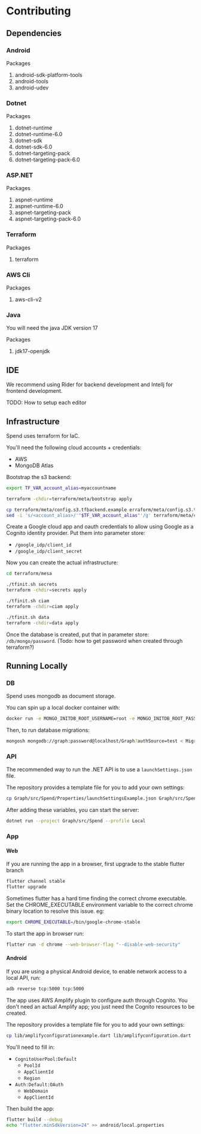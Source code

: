 # Contributing

## Dependencies

### Android

Packages
1. android-sdk-platform-tools
2. android-tools
3. android-udev

### Dotnet

Packages
1. dotnet-runtime
2. dotnet-runtime-6.0
3. dotnet-sdk
4. dotnet-sdk-6.0
5. dotnet-targeting-pack
6. dotnet-targeting-pack-6.0

### ASP.NET

Packages
1. aspnet-runtime
2. aspnet-runtime-6.0
3. aspnet-targeting-pack
4. aspnet-targeting-pack-6.0

### Terraform

Packages
1. terraform

### AWS Cli

Packages
1. aws-cli-v2

### Java 
You will need the java JDK version 17

Packages
1. jdk17-openjdk


## IDE

We recommend using Rider for backend development and Intellj for frontend development.

TODO: How to setup each editor


## Infrastructure

Spend uses terraform for IaC.

You'll need the following cloud accounts + credentials:
- AWS
- MongoDB Atlas

Bootstrap the s3 backend:

```sh
export TF_VAR_account_alias=myaccountname

terraform -chdir=terraform/meta/bootstrap apply

cp terraform/meta/config.s3.tfbackend.example erraform/meta/config.s3.tfbackend
sed -i 's/<account_alias>/'"$TF_VAR_account_alias"'/g' terraform/meta/config.s3.tfbackend
```

Create a Google cloud app and oauth credentials to allow using Google as
a Cognito identity provider. Put them into parameter store:
- `/google_idp/client_id`
- `/google_idp/client_secret`

Now you can create the actual infrastructure:

```sh
cd terraform/mesa

./tfinit.sh secrets
terraform -chdir=secrets apply

./tfinit.sh ciam
terraform -chdir=ciam apply

./tfinit.sh data
terraform -chdir=data apply
```

Once the database is created, put that in parameter store: `/db/mongo/password`.
(Todo: how to get password when created through terraform?)

## Running Locally

### DB

Spend uses mongodb as document storage.

You can spin up a local docker container with:

```sh
docker run -e MONGO_INITDB_ROOT_USERNAME=root -e MONGO_INITDB_ROOT_PASSWORD=password -e MONGO_GRAPH_PASSWORD=password --rm -p 27017:27017 -v "./Migrations/mongo_init.js:/docker-entrypoint-initdb.d/mongo_init.js" -it mongo
```

Then, to run database migrations:
```sh
mongosh mongodb://graph:password@localhost/Graph?authSource=test < Migrations/mongo_indexes.js
```

### API

The recommended way to run the .NET API is to use a `launchSettings.json` file.

The repository provides a template file for you to add your own settings:

```sh
cp Graph/src/Spend/Properties/launchSettingsExample.json Graph/src/Spend/Properties/launchSettings.json
```

After adding these variables, you can start the server:

```sh
dotnet run --project Graph/src/Spend --profile Local
```

### App

#### Web

If you are running the app in a browser, first upgrade to the stable flutter branch
```sh
flutter channel stable
flutter upgrade
```

Sometimes flutter has a hard time finding the correct chrome executable. Set the CHROME_EXECUTABLE environment variable to the correct chrome binary location to resolve this issue.
eg:
```sh
export CHROME_EXECUTABLE=/bin/google-chrome-stable
```

To start the app in browser run:
```sh
flutter run -d chrome --web-browser-flag "--disable-web-security" 
```

#### Android

If you are using a physical Android device, to enable network access to a local API, run:

```sh
adb reverse tcp:5000 tcp:5000
```

The app uses AWS Amplify plugin to configure auth through Cognito. You don't need
an actual Amplify app; you just need the Cognito resources to be created.

The repository provides a template file for you to add your own settings:

```sh
cp lib/amplifyconfigurationexample.dart lib/amplifyconfiguration.dart
```

You'll need to fill in:
- `CognitoUserPool:Default`
  - `PoolId`
  - `AppClientId`
  - `Region`
- `Auth:Default:OAuth`
  - `WebDomain`
  - `AppClientId`

Then build the app:

```sh
flutter build --debug
echo "flutter.minSdkVersion=24" >> android/local.properties
```
